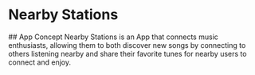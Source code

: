 # Nearby Stations

## App Concept
Nearby Stations is an App that connects music enthusiasts, allowing them to both discover new songs by connecting to others listening nearby and share their favorite tunes for nearby users to connect and enjoy.

